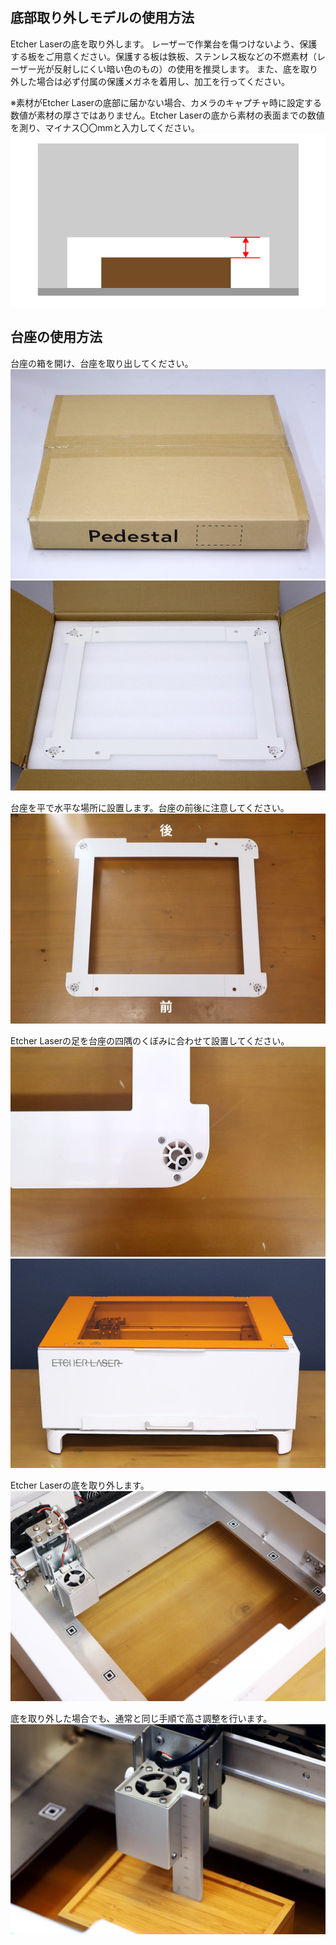 ## 底部取り外しモデルの使用方法
Etcher Laserの底を取り外します。
レーザーで作業台を傷つけないよう、保護する板をご用意ください。保護する板は鉄板、ステンレス板などの不燃素材（レーザー光が反射しにくい暗い色のもの）の使用を推奨します。
また、底を取り外した場合は必ず付属の保護メガネを着用し、加工を行ってください。

※素材がEtcher Laserの底部に届かない場合、カメラのキャプチャ時に設定する数値が素材の厚さではありません。Etcher Laserの底から素材の表面までの数値を測り、マイナス〇〇mmと入力してください。
<img src="./images/Pedestal_7.jpg">

## 台座の使用方法
台座の箱を開け、台座を取り出してください。
<img src="./images/Pedestal_1.jpg">
<img src="./images/Pedestal_2.jpg">

台座を平で水平な場所に設置します。台座の前後に注意してください。
<img src="./images/Pedestal_3.jpg">

Etcher Laserの足を台座の四隅のくぼみに合わせて設置してください。
<img src="./images/Pedestal_4.jpg">
<img src="./images/Pedestal_5.jpg">

Etcher Laserの底を取り外します。
<img src="./images/Pedestal_6.jpg">

底を取り外した場合でも、通常と同じ手順で高さ調整を行います。
<img src="./images/Pedestal_8.jpg">
